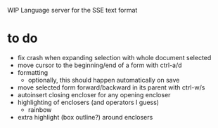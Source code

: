 WIP Language server for the SSE text format

# to do
* fix crash when expanding selection with whole document selected
* move cursor to the beginning/end of a form with ctrl-a/d
* formatting
  * optionally, this should happen automatically on save
* move selected form forward/backward in its parent with ctrl-w/s
* autoinsert closing encloser for any opening encloser
* highlighting of enclosers (and operators I guess)
  * rainbow
* extra highlight (box outline?) around enclosers

